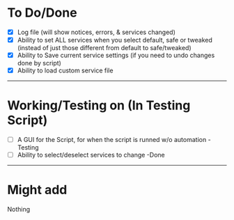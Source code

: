 # To Do/Done
- [X] Log file (will show notices, errors, & services changed)
- [X] Ability to set ALL services when you select default, safe or tweaked (instead of just those different from default to safe/tweaked)
- [X] Ability to Save current service settings (if you need to undo changes done by script)
- [X] Ability to load custom service file

-------------------------------------------------------------------------------------------------------------
# Working/Testing on (In Testing Script)
- [ ] A GUI for the Script, for when the script is runned w/o automation -Testing
- [ ] Ability to select/deselect services to change -Done

-------------------------------------------------------------------------------------------------------------
# Might add
Nothing
